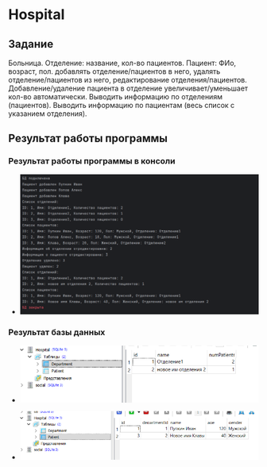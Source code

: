 # Hospital
## Задание
Больница. Отделение: название, кол-во пациентов. Пациент: ФИо, возраст, пол. добавлять отделение/пациентов в него, удалять отделение/пациентов из него, редактирование отделения/пациентов. Добавление/удаление пациента в отделение увеличивает/уменьшает кол-во автоматически. Выводить информацию по отделениям (пациентов). Выводить информацию по пациентам (весь список с указанием отделения).
## Результат работы программы

### Результат работы программы в консоли
- ![Project_Structure](public/Снимок.PNG)

### Результат базы данных
- ![Project_Structure](public/БД1.PNG)


- ![Project_Structure](public/БД2.PNG)
